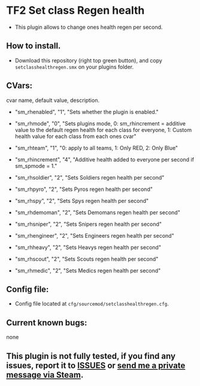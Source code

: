 # TF2 Set class Regen health

- This plugin allows to change ones health regen per second.

## How to install.
- Download this repository (right top green button), and copy `setclasshealthregen.smx` on your plugins folder.

## CVars:

cvar name, default value, description.

-    "sm_rhenabled", "1", "Sets whether the plugin is enabled."

-    "sm_rhmode", "0", "Sets plugins mode, 0: sm_rhincrement = additive value to the default regen health for each class for everyone, 1: Custom health value for each class from each ones cvar"
-    "sm_rhteam", "1", "0: apply to all teams, 1: Only RED, 2: Only Blue"

-    "sm_rhincrement", "4", "Additive health added to everyone per second if sm_spmode = 1."

-    "sm_rhsoldier", "2", "Sets Soldiers regen health per second"
-    "sm_rhpyro", "2", "Sets Pyros regen health per second"
-    "sm_rhspy", "2", "Sets Spys regen health per second"
-    "sm_rhdemoman", "2", "Sets Demomans regen health per second"
-    "sm_rhsniper", "2", "Sets Snipers regen health per second"
-    "sm_rhengineer", "2", "Sets Engineers regen health per second"
-    "sm_rhheavy", "2", "Sets Heavys regen health per second"
-    "sm_rhscout", "2", "Sets Scouts regen health per second"
-    "sm_rhmedic", "2", "Sets Medics regen health per second"


## Config file:
- Config file located at `cfg/sourcemod/setclasshealthregen.cfg`.

## Current known bugs:
none

## This plugin is not fully tested, if you find any issues, report it to [ISSUES](https://github.com/Frenzoid/TF2_SetClassHealthRegen/issues) or [send me a private message via Steam](https://steamcommunity.com/id/MrFren/).
